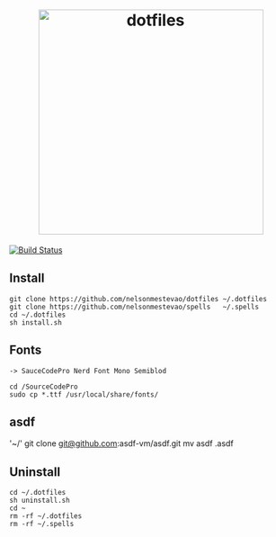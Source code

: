 [semaphoreci]: https://semaphoreci.com/nelsonmestevao/dotfiles

<h1 align="center">
  <a target="_blank" href="https://dotfiles.github.io">
    <img src="https://dotfiles.github.io/images/dotfiles-logo.png" alt="dotfiles" width="400px">
  </a>
</h1>

[![Build Status](https://semaphoreci.com/api/v1/nelsonmestevao/dotfiles/branches/master/badge.svg)][semaphoreci]

## Install

```shell
git clone https://github.com/nelsonmestevao/dotfiles ~/.dotfiles
git clone https://github.com/nelsonmestevao/spells   ~/.spells
cd ~/.dotfiles
sh install.sh
```
## Fonts

    -> SauceCodePro Nerd Font Mono Semiblod
```shell
cd /SourceCodePro
sudo cp *.ttf /usr/local/share/fonts/
```
## asdf
'~/' git clone git@github.com:asdf-vm/asdf.git
mv asdf .asdf

## Uninstall

```shell
cd ~/.dotfiles
sh uninstall.sh
cd ~
rm -rf ~/.dotfiles
rm -rf ~/.spells
```
